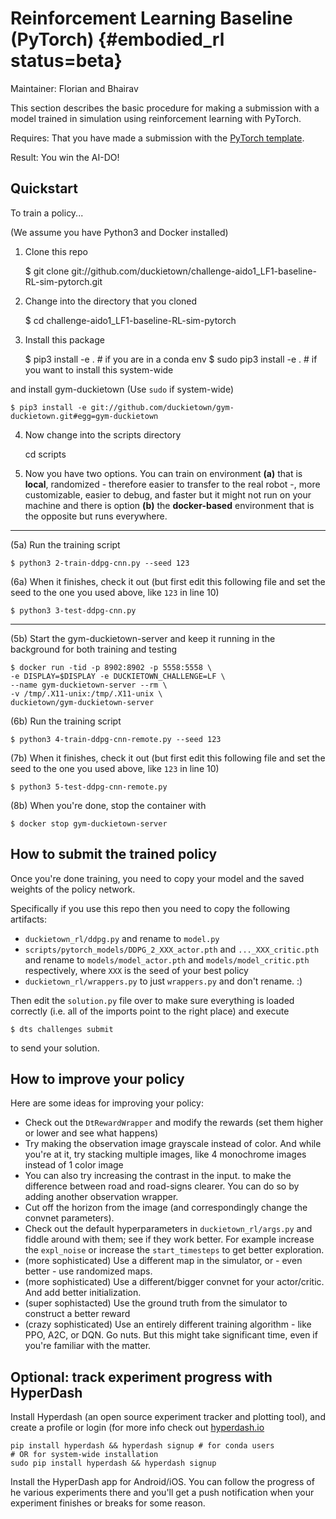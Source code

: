 # Reinforcement Learning Baseline (PyTorch) {#embodied_rl status=beta}

Maintainer: Florian and Bhairav

This section describes the basic procedure for making a submission with a model trained in simulation using reinforcement learning with PyTorch.

<div class='requirements' markdown='1'>

Requires: That you have made a submission with the [PyTorch template](#pytorch-template).

Result: You win the AI-DO!

</div>


## Quickstart

To train a policy... 

(We assume you have Python3 and Docker installed)
    
1) Clone this repo

    $ git clone git://github.com/duckietown/challenge-aido1_LF1-baseline-RL-sim-pytorch.git
    
2) Change into the directory that you cloned
    
    $ cd challenge-aido1_LF1-baseline-RL-sim-pytorch
        
3) Install this package

    $ pip3 install -e . # if you are in a conda env
    $ sudo pip3 install -e .  # if you want to install this system-wide

and install gym-duckietown (Use `sudo` if system-wide)

    $ pip3 install -e git://github.com/duckietown/gym-duckietown.git#egg=gym-duckietown
        
4) Now change into the scripts directory

    cd scripts
        
5) Now you have two options. You can train on environment **(a)** that is **local**, randomized - therefore easier to transfer to the real robot -, more customizable, easier to debug, and faster but it might not run on your machine and there is option **(b)** the **docker-based** environment that is the opposite but runs everywhere.

---

(5a) Run the training script

    $ python3 2-train-ddpg-cnn.py --seed 123
        
(6a) When it finishes, check it out (but first edit this following file and set the seed to the one you used above, like `123` in line 10)

    $ python3 3-test-ddpg-cnn.py
        
---
        
(5b) Start the gym-duckietown-server and keep it running in the background for both training and testing 

    $ docker run -tid -p 8902:8902 -p 5558:5558 \
    -e DISPLAY=$DISPLAY -e DUCKIETOWN_CHALLENGE=LF \
    --name gym-duckietown-server --rm \
    -v /tmp/.X11-unix:/tmp/.X11-unix \
    duckietown/gym-duckietown-server

(6b) Run the training script

    $ python3 4-train-ddpg-cnn-remote.py --seed 123
        
(7b) When it finishes, check it out (but first edit this following file and set the seed to the one you used above, like `123` in line 10)

    $ python3 5-test-ddpg-cnn-remote.py
        
(8b) When you're done, stop the container with
         
    $ docker stop gym-duckietown-server


## How to submit the trained policy

Once you're done training, you need to copy your model and the saved weights of the policy network.

Specifically if you use this repo then you need to copy the following artifacts:

- `duckietown_rl/ddpg.py` and rename to `model.py`
- `scripts/pytorch_models/DDPG_2_XXX_actor.pth` and `..._XXX_critic.pth` and rename to `models/model_actor.pth` and `models/model_critic.pth` respectively, where `XXX` is the seed of your best policy
- `duckietown_rl/wrappers.py` to just `wrappers.py` and don't rename. :)

Then edit the `solution.py` file over to make sure everything is loaded correctly (i.e. all of the imports point to the right place) and execute

    $ dts challenges submit 
    
to send your solution.

## How to improve your policy

Here are some ideas for improving your policy:

- Check out the `DtRewardWrapper` and modify the rewards (set them higher or lower and see what happens)
- Try making the observation image grayscale instead of color. And while you're at it, try stacking multiple images, like 4 monochrome images instead of 1 color image
- You can also try increasing the contrast in the input. to make the difference between road and road-signs clearer. You can do so by adding another observation wrapper.
- Cut off the horizon from the image (and correspondingly change the convnet parameters). 
- Check out the default hyperparameters in `duckietown_rl/args.py` and fiddle around with them; see if they work better. For example increase the `expl_noise` or increase the `start_timesteps` to get better exploration.
- (more sophisticated) Use a different map in the simulator, or - even better - use randomized maps.
- (more sophisticated) Use a different/bigger convnet for your actor/critic. And add better initialization.
- (super sophistacted) Use the ground truth from the simulator to construct a better reward  
- (crazy sophisticated) Use an entirely different training algorithm - like PPO, A2C, or DQN. Go nuts. But this might take significant time, even if you're familiar with the matter.

## Optional: track experiment progress with HyperDash

Install Hyperdash (an open source experiment tracker and plotting tool), and create a profile or login (for more info check out [hyperdash.io](https://hyperdash.io)

    pip install hyperdash && hyperdash signup # for conda users
    # OR for system-wide installation
    sudo pip install hyperdash && hyperdash signup

Install the HyperDash app for Android/iOS. You can follow the progress of he various experiments there and you'll get a push notification when your experiment finishes or breaks for some reason.
